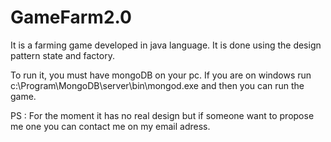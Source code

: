 # GameFarm2.0
It is a farming game developed in java language. It is done using the design pattern state and factory.

To run it, you must have mongoDB on your pc. If you are on windows run c:\Program\MongoDB\server\bin\mongod.exe and then you can run the game.

PS : For the moment it has no real design but if someone want to propose me one you can contact me on my email adress.
